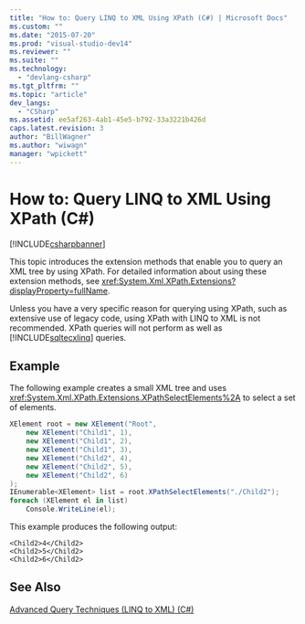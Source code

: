 ```yaml
---
title: "How to: Query LINQ to XML Using XPath (C#) | Microsoft Docs"
ms.custom: ""
ms.date: "2015-07-20"
ms.prod: "visual-studio-dev14"
ms.reviewer: ""
ms.suite: ""
ms.technology: 
  - "devlang-csharp"
ms.tgt_pltfrm: ""
ms.topic: "article"
dev_langs: 
  - "CSharp"
ms.assetid: ee5af263-4ab1-45e5-b792-33a3221b426d
caps.latest.revision: 3
author: "BillWagner"
ms.author: "wiwagn"
manager: "wpickett"
---
```

# How to: Query LINQ to XML Using XPath (C#)
[!INCLUDE[csharpbanner](../../../../csharp/includes/csharpbanner.md)]

This topic introduces the extension methods that enable you to query an XML tree by using XPath. For detailed information about using these extension methods, see <xref:System.Xml.XPath.Extensions?displayProperty=fullName>.  
  
 Unless you have a very specific reason for querying using XPath, such as extensive use of legacy code, using XPath with LINQ to XML is not recommended. XPath queries will not perform as well as [!INCLUDE[sqltecxlinq](../../../../csharp/programming-guide/concepts/linq/includes/sqltecxlinq-md.md)] queries.  
  
## Example  
 The following example creates a small XML tree and uses <xref:System.Xml.XPath.Extensions.XPathSelectElements%2A> to select a set of elements.  
  
```c#  
XElement root = new XElement("Root",  
    new XElement("Child1", 1),  
    new XElement("Child1", 2),  
    new XElement("Child1", 3),  
    new XElement("Child2", 4),  
    new XElement("Child2", 5),  
    new XElement("Child2", 6)  
);  
IEnumerable<XElement> list = root.XPathSelectElements("./Child2");  
foreach (XElement el in list)  
    Console.WriteLine(el);  
```  
  
 This example produces the following output:  
  
```  
<Child2>4</Child2>  
<Child2>5</Child2>  
<Child2>6</Child2>  
```  
  
## See Also  
 [Advanced Query Techniques (LINQ to XML) (C#)](../../../../csharp/programming-guide/concepts/linq/advanced-query-techniques-linq-to-xml.md)
